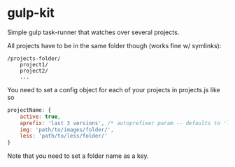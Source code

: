 # gulp-kit

Simple gulp task-runner that watches over several projects.

All projects have to be in the same folder though (works fine w/ symlinks):
```
/projects-folder/
    project1/
    project2/
    ...
```

You need to set a config object for each of your projects in projects.js like so
```javascript
projectName: {
    active: true,
    aprefix: 'last 3 versions', /* autoprefixer param -- defaults to 'last 3 versions' if empty */
    img: 'path/to/images/folder/',
    less: 'path/to/less/folder/'
}
```

Note that you need to set a folder name as a key.
